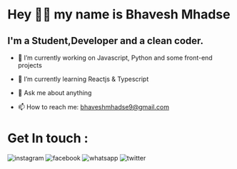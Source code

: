 



# Hey 👋🏻 my name is Bhavesh Mhadse 



## I'm a Student,Developer and a clean coder.


- 🔭 I’m currently working on Javascript, Python and some front-end projects
- 🌱 I’m currently learning Reactjs & Typescript


- 💬 Ask me about anything
- 📫 How to reach me: bhaveshmhadse9@gmail.com




# Get In touch :
![instagram](https://user-images.githubusercontent.com/70565774/111023024-933a4980-83fc-11eb-9684-648d3a31f174.png)
![facebook](https://user-images.githubusercontent.com/70565774/111023031-a77e4680-83fc-11eb-8cb8-29eb3f8d5708.png)
![whatsapp](https://user-images.githubusercontent.com/70565774/111023037-ac42fa80-83fc-11eb-8332-e84bcd59effe.png)
![twitter](https://user-images.githubusercontent.com/70565774/111023042-b1a04500-83fc-11eb-8b32-fa9a65cb78c5.png)

